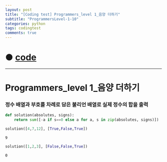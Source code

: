 ```yaml
---
layout: post
title: "[Coding test] Programmers_level 1_음양 더하기"
subtitle: "ProgrammersLevel-1-10"
categories: python
tags: codingtest
comments: true
---
```


# ● [code](https://github.com/JeongJaeyoung0/coding_test/blob/8ab46f16c55415e92875a48f3bfff227460d13da/210624_Programmers_level%201_%EC%9D%8C%EC%96%91%20%EB%8D%94%ED%95%98%EA%B8%B0.ipynb)

***

# Programmers_level 1_음양 더하기
### 정수 배열과 부호를 차례로 담은 불리언 배열로 실제 정수의 합을 출력


```python
def solution(absolutes, signs):
    return sum([-a if s==0 else a for a, s in zip(absolutes, signs)])   # True일 경우 그대로, False일 경우 음수로 변경하여 전체를 sum
```


```python
solution([4,7,12], [True,False,True])
```




    9




```python
solution([1,2,3], [False,False,True])
```




    0